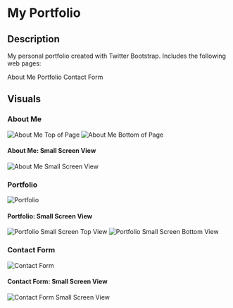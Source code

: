# My Portfolio

## Description

My personal portfolio created with Twitter Bootstrap.
Includes the following web pages:

About Me
Portfolio
Contact Form

## Visuals

### About Me

![About Me Top of Page](public/images/about-me-top.png)
![About Me Bottom of Page](public/images/about-me-bottom.png)

#### About Me: Small Screen View

![About Me Small Screen View](public/images/about-me-small.png)

### Portfolio

![Portfolio](public/images/portfolio.png)

#### Portfolio: Small Screen View

![Portfolio Small Screen Top View](public/images/portfolio-small.png)
![Portfolio Small Screen Bottom View](public/images/portfolio-bottom-small.png)

### Contact Form

![Contact Form](public/images/contact.png)

#### Contact Form: Small Screen View

![Contact Form Small Screen View](public/images/contact-small.png)
